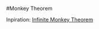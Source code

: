 #Monkey Theorem

Inpiration: [Infinite Monkey Theorem](https://en.wikipedia.org/wiki/Infinite_monkey_theorem)